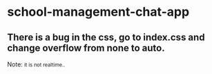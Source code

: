 # school-management-chat-app
<h2>There is a bug in the css, go to index.css and change overflow from none to auto.</h2>
<p>Note: <small>it is not realtime..</small></p>
